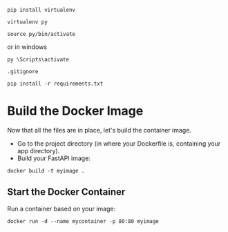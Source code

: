 ```
pip install virtualenv
```

```
virtualenv py
```

```
source py/bin/activate
```

or in windows 
```
py \Scripts\activate
```

```
.gitignore
```

```
pip install -r requirements.txt
```

# Build the Docker Image
Now that all the files are in place, let's build the container image.

 - Go to the project directory (in where your Dockerfile is, containing your app directory).
 - Build your FastAPI image:
```
docker build -t myimage .
```

## Start the Docker Container
Run a container based on your image:
```
docker run -d --name mycontainer -p 80:80 myimage
```